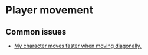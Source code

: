 # Player movement
## Common issues
- [My character moves faster when moving diagonally.](Diagonal%20Movement.md)
